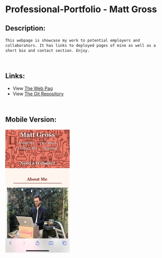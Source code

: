 # Professional-Portfolio - Matt Gross

## Description:

```
This webpage is showcase my work to potential employers and collaborators. It has links to deployed pages of mine as well as a short bio and contact section. Enjoy.
```

<br/>

## Links:
* View [The Web Pag](https://matt-gross-27.github.io/professional-portfolio/)
* View [The Git Repository](https://github.com/matt-gross-27/professional-portfolio)

<br/>

## Mobile Version:
<img src="./assets/images/portfolio-ss.jpeg"
     alt="Portfolio Screen Shot"
     style="margin: auto; width: 40%;"
/>
